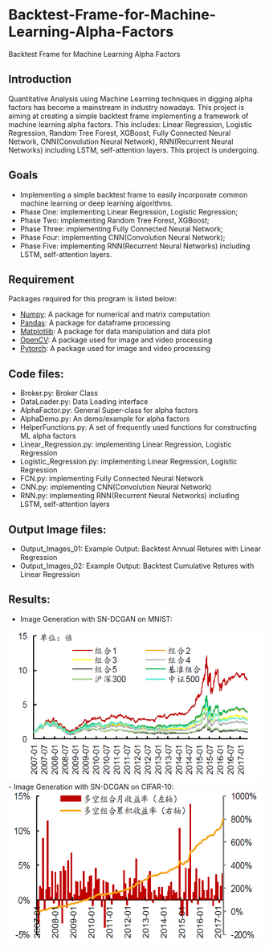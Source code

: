 # Backtest-Frame-for-Machine-Learning-Alpha-Factors
Backtest Frame for Machine Learning Alpha Factors

## Introduction
Quantitative Analysis using Machine Learning techniques in digging alpha factors has become a mainstream in industry nowadays. This project is aiming at creating a simple backtest frame implementing a framework of machine learning alpha factors. This includes: Linear Regression, Logistic Regression, Random Tree Forest, XGBoost, Fully Connected Neural Network, CNN(Convolution Neural Network), RNN(Recurrent Neural Networks) including LSTM, self-attention layers. This project is undergoing. 

## Goals
- Implementing a simple backtest frame to easily incorporate common machine learning or deep learning algorithms.
- Phase One: implementing Linear Regression, Logistic Regression;
- Phase Two: implementing Random Tree Forest, XGBoost;
- Phase Three: implementing Fully Connected Neural Network;
- Phase Four: implementing CNN(Convolution Neural Network);
- Phase Five: implementing RNN(Recurrent Neural Networks) including LSTM, self-attention layers. 

## Requirement
Packages required for this program is listed below:
- [Numpy](https://github.com/numpy): A package for numerical and matrix computation
- [Pandas](https://github.com/pandas): A package for dataframe processing
- [Matplotlib](https://github.com/matplotlib): A package for data manipulation and data plot
- [OpenCV](https://github.com/opencv/opencv): A package used for image and video processing
- [Pytorch](https://github.com/pytorch): A package used for image and video processing

## Code files:
- Broker.py: Broker Class
- DataLoader.py: Data Loading interface
- AlphaFactor.py: General Super-class for alpha factors
- AlphaDemo.py: An demo/example for alpha factors
- HelperFunctions.py: A set of frequently used functions for constructing ML alpha factors
- Linear_Regression.py: implementing Linear Regression, Logistic Regression
- Logistic_Regression.py: implementing Linear Regression, Logistic Regression
- FCN.py: implementing Fully Connected Neural Network
- CNN.py: implementing CNN(Convolution Neural Network)
- RNN.py: implementing RNN(Recurrent Neural Networks) including LSTM, self-attention layers

## Output Image files:
- Output_Images_01: Example Output: Backtest Annual Retures with Linear Regression
- Output_Images_02: Example Output: Backtest Cumulative Retures with Linear Regression

## Results:
- Image Generation with SN-DCGAN on MNIST: 
<img src="https://github.com/ZhenyangXuUVA/Backtest-Frame-for-Machine-Learning-Alpha-Factors/blob/main/Readme/Figure01.png" width="600" height="300">
- Image Generation with SN-DCGAN on CIFAR-10:
<img src="https://github.com/ZhenyangXuUVA/Backtest-Frame-for-Machine-Learning-Alpha-Factors/blob/main/Readme/Figure02.png" width="600" height="300">
